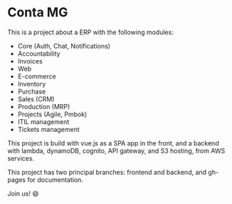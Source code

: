 # Conta MG

This is a project about a ERP with the following modules:

- Core (Auth, Chat, Notifications)
- Accountability
- Invoices
- Web
- E-commerce
- Inventory
- Purchase
- Sales (CRM)
- Production (MRP)
- Projects (Agile, Pmbok)
- ITIL management
- Tickets management

This project is build with vue.js as a SPA app in the front, and a backend with lambda, dynamoDB, cognito, API gateway, and S3 hosting, from AWS services.

This project has two principal branches: frontend and backend, and gh-pages for documentation.

Join us! :smile:
